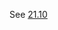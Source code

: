 See [21.10](https://gitlab.com/siidney/Cpp-How-To-Program-9E/blob/master/Chapter21/exercises/21.10/ex_2110.cpp)
